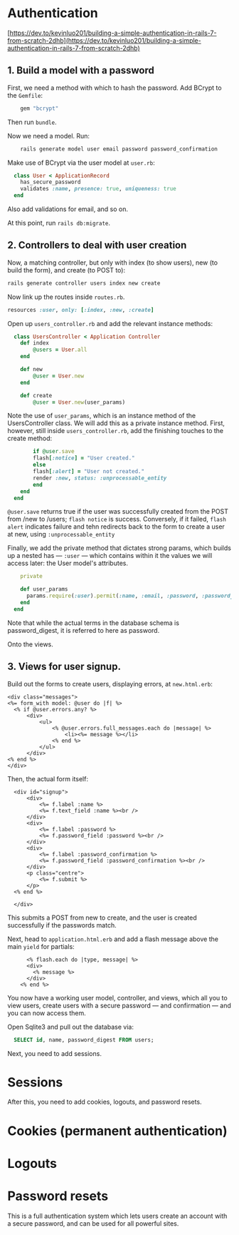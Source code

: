 # Authentication

[https://dev.to/kevinluo201/building-a-simple-authentication-in-rails-7-from-scratch-2dhb](https://dev.to/kevinluo201/building-a-simple-authentication-in-rails-7-from-scratch-2dhb)

## 1. Build a model with a password
First, we need a method with which to hash the password. Add BCrypt to the <code>Gemfile</code>:

```ruby
    gem "bcrypt"
```

Then run <code>bundle</code>.

Now we need a model. Run:

```bash
    rails generate model user email password password_confirmation
```

Make use of BCrypt via the user model at <code>user.rb</code>:

```ruby
  class User < ApplicationRecord
    has_secure_password
    validates :name, presence: true, uniqueness: true
  end
```

Also add validations for email, and so on.

At this point, run <code>rails db:migrate</code>.

## 2. Controllers to deal with user creation
Now, a matching controller, but only with index (to show users), new (to build the form), and create (to POST to):

```bash
rails generate controller users index new create 
```

Now link up the routes inside <code>routes.rb</code>.

```ruby 
resources :user, only: [:index, :new, :create]
```

Open up <code>users_controller.rb</code> and add the relevant instance methods:

```ruby
  class UsersController < Application Controller
    def index
        @users = User.all
    end 

    def new 
        @user = User.new
    end 

    def create 
        @user = User.new(user_params)
```

Note the use of <code>user_params</code>, which is an instance method of the UsersController class. We will add this as a private instance method. First, however, still inside <code>users_controller.rb</code>, add the finishing touches to the create method:

```ruby
        if @user.save
        flash[:notice] = "User created."
        else 
        flash[:alert] = "User not created."
        render :new, status: :unprocessable_entity
        end
    end
  end
```

<code>@user.save</code> returns true if the user was successfully created from the POST from /new to /users; <code>flash notice</code> is success. Conversely, if it failed, <code>flash alert</code> indicates failure and tehn redirects back to the form to create a user at new, using <code>:unprocessable_entity</code>

Finally, we add the private method that dictates strong params, which builds up a nested has — <code>:user</code> — which contains within it the values we will access later: the User model's attributes.

```ruby
    private

    def user_params
      params.require(:user).permit(:name, :email, :password, :password_confirmation)
    end
  end
```

Note that while the actual terms in the database schema is password_digest, it is referred to here as password.

Onto the views.

## 3. Views for user signup.

Build out the forms to create users, displaying errors, at <code>new.html.erb</code>:

```erb
<div class="messages">
<%= form_with model: @user do |f| %>
  <% if @user.errors.any? %>
      <div>
          <ul>
              <% @user.errors.full_messages.each do |message| %>
                  <li><%= message %></li>
              <% end %>
          </ul>
      </div>
<% end %>
</div>
```

Then, the actual form itself:

```erb
  <div id="signup">
      <div>
          <%= f.label :name %>
          <%= f.text_field :name %><br />
      </div>
      <div>
          <%= f.label :password %>
          <%= f.password_field :password %><br />
      </div>
      <div>
          <%= f.label :password_confirmation %>
          <%= f.password_field :password_confirmation %><br />
      </div>
      <p class="centre">
          <%= f.submit %>
      </p>
  <% end %>

  </div>
```

This submits a POST from new to create, and the user is created successfully if the passwords match.

Next, head to <code>application.html.erb</code> and add a flash message above the main <code>yield</code> for partials:

```erb
      <% flash.each do |type, message| %>
      <div>
        <% message %>
      </div>
    <% end %>
```

You now have a working user model, controller, and views, which all you to view users, create users with a secure password — and confirmation — and you can now access them.

Open Sqlite3 and pull out the database via:

```SQL
  SELECT id, name, password_digest FROM users;
```

Next, you need to add sessions.

# Sessions

After this, you need to add cookies, logouts, and password resets.

# Cookies (permanent authentication)

# Logouts 

# Password resets 

This is a full authentication system which lets users create an account with a secure password, and can be used for all powerful sites.